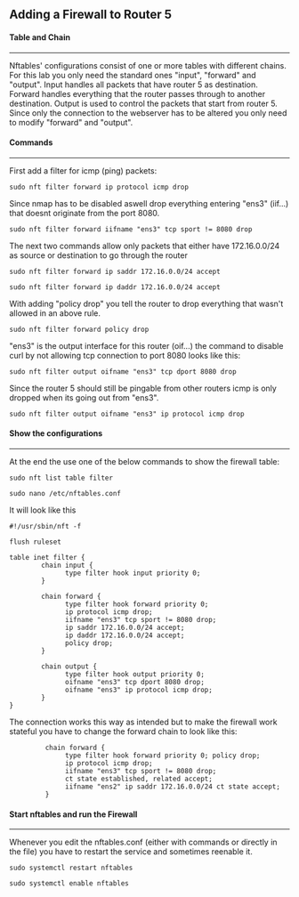 ## Adding a Firewall to Router 5
#### Table and Chain
---
Nftables' configurations consist of one or more tables with different chains. For this lab you only need the standard ones "input", "forward" and "output". Input handles all packets that have router 5 as destination. Forward handles everything that the router passes through to another destination. Output is used to control the packets that start from router 5. Since only the connection to the webserver has to be altered you only need to modify "forward" and "output".
#### Commands
---
First add a filter for icmp (ping) packets:
```console
sudo nft filter forward ip protocol icmp drop
```
Since nmap has to be disabled aswell drop everything entering "ens3" (iif...) that doesnt originate from the port 8080.
```console
sudo nft filter forward iifname "ens3" tcp sport != 8080 drop
```
The next two commands allow only packets that either have 172.16.0.0/24 as source or destination to go through the router
```console
sudo nft filter forward ip saddr 172.16.0.0/24 accept
```
```console
sudo nft filter forward ip daddr 172.16.0.0/24 accept
```
With adding "policy drop" you tell the router to drop everything that wasn't allowed in an above rule.
```console
sudo nft filter forward policy drop
```
"ens3" is the output interface for this router (oif...) the command to disable curl by not allowing tcp connection to port 8080 looks like this: 
```console
sudo nft filter output oifname "ens3" tcp dport 8080 drop
```
Since the router 5 should still be pingable from other routers icmp is only dropped when its going out from "ens3".
```console
sudo nft filter output oifname "ens3" ip protocol icmp drop
```
#### Show the configurations
---
At the end the use one of the below commands to show the firewall table:
```console
sudo nft list table filter
```
```console
sudo nano /etc/nftables.conf
```
It will look like this
```console
#!/usr/sbin/nft -f

flush ruleset

table inet filter {
        chain input {
              type filter hook input priority 0;
        }

        chain forward {
              type filter hook forward priority 0;
              ip protocol icmp drop;
              iifname "ens3" tcp sport != 8080 drop;
              ip saddr 172.16.0.0/24 accept;
              ip daddr 172.16.0.0/24 accept;
              policy drop;
        }     

        chain output {
              type filter hook output priority 0;
              oifname "ens3" tcp dport 8080 drop;
              oifname "ens3" ip protocol icmp drop;
        }
}
```
The connection works this way as intended but to make the firewall work stateful you have to change the forward chain to look like this:
```console
         chain forward {
              type filter hook forward priority 0; policy drop;
              ip protocol icmp drop;
              iifname "ens3" tcp sport != 8080 drop;
              ct state established, related accept;
              iifname "ens2" ip saddr 172.16.0.0/24 ct state accept;
         }    
```
#### Start nftables and run the Firewall
---
Whenever you edit the nftables.conf (either with commands or directly in the file) you have to restart the service and sometimes reenable it.
```console
sudo systemctl restart nftables
```
```console
sudo systemctl enable nftables
```